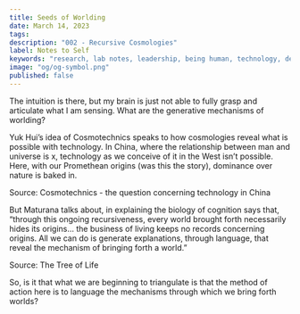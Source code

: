 ```yaml
---
title: Seeds of Worlding
date: March 14, 2023
tags:
description: "002 - Recursive Cosmologies"
label: Notes to Self
keywords: "research, lab notes, leadership, being human, technology, design, cosmology, worlding"
image: "og/og-symbol.png"
published: false
---
```


The intuition is there, but my brain is just not able to fully grasp and articulate what I am sensing. What are the generative mechanisms of worlding?

Yuk Hui’s idea of Cosmotechnics speaks to how cosmologies reveal what is possible with technology. In China, where the relationship between man and universe is x, technology as we conceive of it in the West isn’t possible. Here, with our Promethean origins (was this the story), dominance over nature is baked in.

Source: Cosmotechnics - the question concerning technology in China

But Maturana talks about, in explaining the biology of cognition says that, “through this ongoing recursiveness, every world brought forth necessarily hides its origins… the business of living keeps no records concerning origins. All we can do is generate explanations, through language, that reveal the mechanism of bringing forth a world.”

Source: The Tree of Life

So, is it that what we are beginning to triangulate is that the method of action here is to language the mechanisms through which we bring forth worlds?
